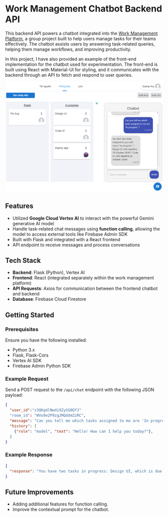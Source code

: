 
# Work Management Chatbot Backend API

This backend API powers a chatbot integrated into the [Work Management Platform](https://github.com/nmkha-github/TKPM), a group project built to help users manage tasks for their teams effectively. The chatbot assists users by answering task-related queries, helping them manage workflows, and improving productivity.

In this project, I have also provided an example of the front-end implementation for the chatbot used for experimentation. The front-end is built using React with Material-UI for styling, and it communicates with the backend through an API to fetch and respond to user queries.

![Example_1](images/example.png)

## Features
- Utilized **Google Cloud Vertex AI** to interact with the powerful Gemini generative AI model 
- Handle task-related chat messages using **function calling**, allowing the model to access external tools like Firebase Admin SDK
- Built with Flask and integrated with a React frontend
- API endpoint to receive messages and process conversations


## Tech Stack
- **Backend**: Flask (Python), Vertex AI
- **Frontend**: React (integrated separately within the work management platform)
- **API Requests**: Axios for communication between the frontend chatbot and backend
- **Database**: Firebase Cloud Firestore

## Getting Started

### Prerequisites
Ensure you have the following installed:
- Python 3.x
- Flask, Flask-Cors
- Vertex AI SDK
- Firebase Admin Python SDK

### Example Request

Send a POST request to the `/api/chat` endpoint with the following JSON payload:

```json
{
  "user_id":"z3QKg4lNwdi9ZySG0QfJ"
  "room_id": "WVo9e2P9zgJMQddmZzRC",
  "message": "Can you tell me which tasks assigned to me are 'In progress' ?",
  "history": [
    {"role": "model", "text": "Hello! How can I help you today?"},
  ]
}
```

### Example Response
```json
{
  "response": "You have two tasks in progress: Design UI, which is due 19 October, 00:00; and Code UI, which is due 25 October, 00:00."
}
```

## Future Improvements

- Adding additional features for function calling.
- Improve the contextual prompt for the chatbot.

